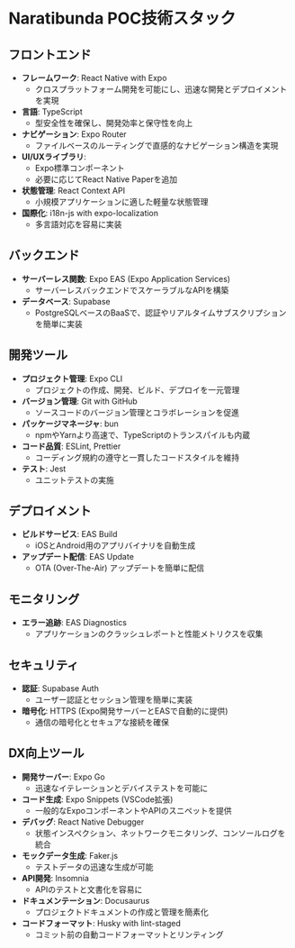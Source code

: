 # Naratibunda POC技術スタック

## フロントエンド

- **フレームワーク**: React Native with Expo
  - クロスプラットフォーム開発を可能にし、迅速な開発とデプロイメントを実現
- **言語**: TypeScript
  - 型安全性を確保し、開発効率と保守性を向上
- **ナビゲーション**: Expo Router
  - ファイルベースのルーティングで直感的なナビゲーション構造を実現
- **UI/UXライブラリ**:
  - Expo標準コンポーネント
  - 必要に応じてReact Native Paperを追加
- **状態管理**: React Context API
  - 小規模アプリケーションに適した軽量な状態管理
- **国際化**: i18n-js with expo-localization
  - 多言語対応を容易に実装

## バックエンド

- **サーバーレス関数**: Expo EAS (Expo Application Services)
  - サーバーレスバックエンドでスケーラブルなAPIを構築
- **データベース**: Supabase
  - PostgreSQLベースのBaaSで、認証やリアルタイムサブスクリプションを簡単に実装

## 開発ツール

- **プロジェクト管理**: Expo CLI
  - プロジェクトの作成、開発、ビルド、デプロイを一元管理
- **バージョン管理**: Git with GitHub
  - ソースコードのバージョン管理とコラボレーションを促進
- **パッケージマネージャ**: bun
  - npmやYarnより高速で、TypeScriptのトランスパイルも内蔵
- **コード品質**: ESLint, Prettier
  - コーディング規約の遵守と一貫したコードスタイルを維持
- **テスト**: Jest
  - ユニットテストの実施

## デプロイメント

- **ビルドサービス**: EAS Build
  - iOSとAndroid用のアプリバイナリを自動生成
- **アップデート配信**: EAS Update
  - OTA (Over-The-Air) アップデートを簡単に配信

## モニタリング

- **エラー追跡**: EAS Diagnostics
  - アプリケーションのクラッシュレポートと性能メトリクスを収集

## セキュリティ

- **認証**: Supabase Auth
  - ユーザー認証とセッション管理を簡単に実装
- **暗号化**: HTTPS (Expo開発サーバーとEASで自動的に提供)
  - 通信の暗号化とセキュアな接続を確保

## DX向上ツール

- **開発サーバー**: Expo Go
  - 迅速なイテレーションとデバイステストを可能に
- **コード生成**: Expo Snippets (VSCode拡張)
  - 一般的なExpoコンポーネントやAPIのスニペットを提供
- **デバッグ**: React Native Debugger
  - 状態インスペクション、ネットワークモニタリング、コンソールログを統合
- **モックデータ生成**: Faker.js
  - テストデータの迅速な生成が可能
- **API開発**: Insomnia
  - APIのテストと文書化を容易に
- **ドキュメンテーション**: Docusaurus
  - プロジェクトドキュメントの作成と管理を簡素化
- **コードフォーマット**: Husky with lint-staged
  - コミット前の自動コードフォーマットとリンティング
  